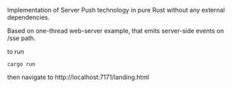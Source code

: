 Implementation of Server Push technology in pure Rust without any external dependencies.

Based on one-thread web-server example, that emits server-side events on /sse path.

to run

```
cargo run
```

then navigate to http://localhost:7171/landing.html 
